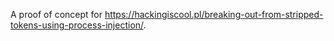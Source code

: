 A proof of concept for https://hackingiscool.pl/breaking-out-from-stripped-tokens-using-process-injection/.
